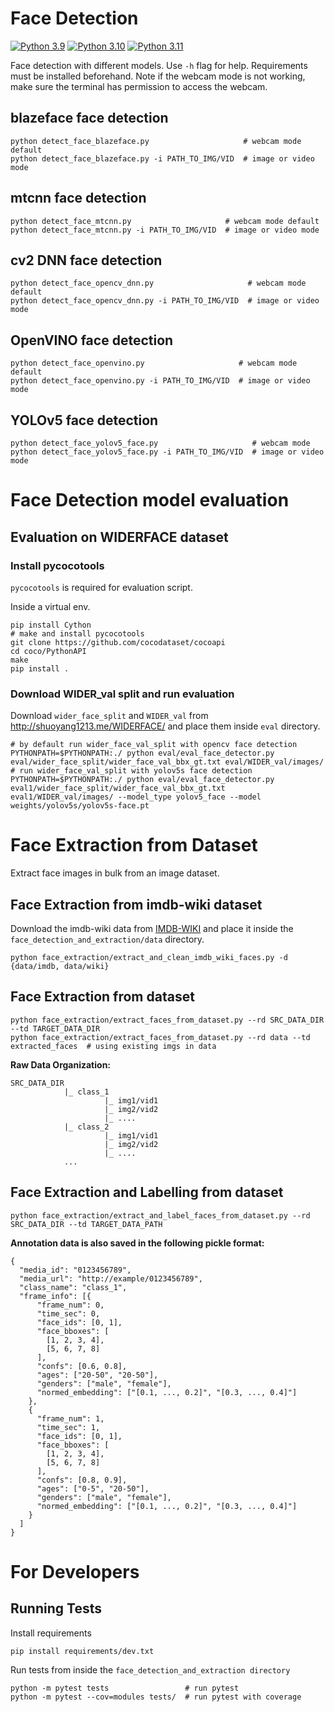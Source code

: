 # Face Detection

[![Python 3.9](https://img.shields.io/badge/python-3.9-green.svg)](https://www.python.org/downloads/release/python-390/)
[![Python 3.10](https://img.shields.io/badge/python-3.10-green.svg)](https://www.python.org/downloads/release/python-3100/)
[![Python 3.11](https://img.shields.io/badge/python-3.11-green.svg)](https://www.python.org/downloads/release/python-3110/)

Face detection with different models. Use `-h` flag for help. Requirements must be installed beforehand. Note if the webcam mode is not working, make sure the terminal has permission to access the webcam.

## blazeface face detection

```shell
python detect_face_blazeface.py                     # webcam mode default
python detect_face_blazeface.py -i PATH_TO_IMG/VID  # image or video mode
```

## mtcnn face detection

```shell
python detect_face_mtcnn.py                     # webcam mode default
python detect_face_mtcnn.py -i PATH_TO_IMG/VID  # image or video mode
```

## cv2 DNN face detection

```shell
python detect_face_opencv_dnn.py                     # webcam mode default
python detect_face_opencv_dnn.py -i PATH_TO_IMG/VID  # image or video mode
```

## OpenVINO face detection

```shell
python detect_face_openvino.py                     # webcam mode default
python detect_face_openvino.py -i PATH_TO_IMG/VID  # image or video mode
```

## YOLOv5 face detection

```shell
python detect_face_yolov5_face.py                     # webcam mode
python detect_face_yolov5_face.py -i PATH_TO_IMG/VID  # image or video mode
```

# Face Detection model evaluation

## Evaluation on WIDERFACE dataset

### Install pycocotools

`pycocotools` is required for evaluation script.

Inside a virtual env.

```shell
pip install Cython
# make and install pycocotools
git clone https://github.com/cocodataset/cocoapi
cd coco/PythonAPI
make
pip install .
```

### Download WIDER_val split and run evaluation

Download `wider_face_split` and `WIDER_val` from <http://shuoyang1213.me/WIDERFACE/> and place them inside `eval` directory.

```shell
# by default run wider_face_val_split with opencv face detection
PYTHONPATH=$PYTHONPATH:./ python eval/eval_face_detector.py eval/wider_face_split/wider_face_val_bbx_gt.txt eval/WIDER_val/images/
# run wider_face_val_split with yolov5s face detection
PYTHONPATH=$PYTHONPATH:./ python eval/eval_face_detector.py eval1/wider_face_split/wider_face_val_bbx_gt.txt eval1/WIDER_val/images/ --model_type yolov5_face --model weights/yolov5s/yolov5s-face.pt
```

# Face Extraction from Dataset

Extract face images in bulk from an image dataset.

## Face Extraction from imdb-wiki dataset

Download the imdb-wiki data from [IMDB-WIKI](https://data.vision.ee.ethz.ch/cvl/rrothe/imdb-wiki/) and place it inside the `face_detection_and_extraction/data` directory.

```shell
python face_extraction/extract_and_clean_imdb_wiki_faces.py -d {data/imdb, data/wiki}
```

## Face Extraction from dataset

```shell
python face_extraction/extract_faces_from_dataset.py --rd SRC_DATA_DIR --td TARGET_DATA_DIR
python face_extraction/extract_faces_from_dataset.py --rd data --td extracted_faces  # using existing imgs in data
```

**Raw Data Organization:**

    SRC_DATA_DIR
                |_ class_1
                         |_ img1/vid1
                         |_ img2/vid2
                         |_ ....
                |_ class_2
                         |_ img1/vid1
                         |_ img2/vid2
                         |_ ....
                ...

## Face Extraction and Labelling from dataset

```shell
python face_extraction/extract_and_label_faces_from_dataset.py --rd SRC_DATA_DIR --td TARGET_DATA_PATH
```

**Annotation data is also saved in the following pickle format:**

    {
      "media_id": "0123456789",
      "media_url": "http://example/0123456789",
      "class_name": "class_1",
      "frame_info": [{
          "frame_num": 0,
          "time_sec": 0,
          "face_ids": [0, 1],
          "face_bboxes": [
            [1, 2, 3, 4],
            [5, 6, 7, 8]
          ],
          "confs": [0.6, 0.8],
          "ages": ["20-50", "20-50"],
          "genders": ["male", "female"],
          "normed_embedding": ["[0.1, ..., 0.2]", "[0.3, ..., 0.4]"]
        },
        {
          "frame_num": 1,
          "time_sec": 1,
          "face_ids": [0, 1],
          "face_bboxes": [
            [1, 2, 3, 4],
            [5, 6, 7, 8]
          ],
          "confs": [0.8, 0.9],
          "ages": ["0-5", "20-50"],
          "genders": ["male", "female"],
          "normed_embedding": ["[0.1, ..., 0.2]", "[0.3, ..., 0.4]"]
        }
      ]
    }

# For Developers

## Running Tests

Install requirements

```shell
pip install requirements/dev.txt
```

Run tests from inside the `face_detection_and_extraction directory`

```shell
python -m pytest tests                 # run pytest
python -m pytest --cov=modules tests/  # run pytest with coverage
```

